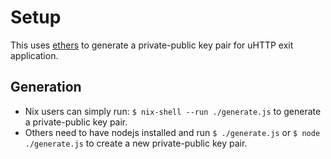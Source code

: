 # Setup

This uses [ethers](https://docs.ethers.org/v6/) to generate a private-public key pair for uHTTP exit application.

## Generation

* Nix users can simply run: `$ nix-shell --run ./generate.js` to generate a private-public key pair.
* Others need to have nodejs installed and run `$ ./generate.js` or `$ node ./generate.js` to create a new private-public key pair.
